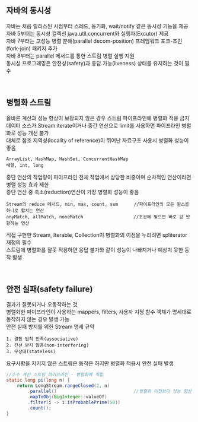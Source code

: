 ## 자바의 동시성
자바는 처음 릴리스된 시점부터 스레드, 동기화, wait/notify 같은 동시성 기능을 제공  
자바 5부터는 동시성 컬렉션 java.util.concurrent와 실행자(Excutor) 제공  
자바 7부터는 고성능 병렬 분해(parallel decom-position) 프레임워크 포크-조인(fork-join) 패키지 추가  
자바 8부터는 parallel 메서드를 통한 스트림 병렬 실행 지원  
동시성 프로그래밍은 안전성(safety)과 응답 가능(liveness) 상태를 유지하는 것이 필수  

<br>

## 병렬화 스트림
올바른 계산과 성능 향상이 보장되지 않은 경우 스트림 파이프라인에 병렬화 적용 금지  
데이터 소스가 Stream.iterate이거나 중간 연산으로 limit를 사용하면 파이프라인 병렬화로 성능 개선 불가  
대체로 참조 지역성(locality of reference)이 뛰어난 자료구조 사용시 병렬화 성능이 좋음  

    ArrayList, HashMap, HashSet, ConcurrentHashMap  
    배열, int, long  
  
종단 연산의 작업량이 파이프라인 전체 작업에서 상당한 비중이며 순차적인 연산이라면 병렬 성능 효과 제한  
종단 연산 중 축소(reduction)연산이 가장 병렬화 성능이 좋음  
  
    Stream의 reduce 메서드, min, max, count, sum      //파이프라인의 모든 원소를 하나로 합치는 연산  
    anyMatch, allMatch, noneMatch                   //조건에 맞으면 바로 값 반환하는 연산  
  
직접 구현한 Stream, Iterable, Collection이 병렬화의 이점을 누리려면 spliterator 재정의 필수  
스트림에 병렬화를 잘못 적용하면 응답 불가와 같이 성능이 나빠지거나 예상치 못한 동작 발생  

<br>

## 안전 실패(safety failure)
결과가 잘못되거나 오동작하는 것  
병렬화한 파이프라인이 사용하는 mappers, filters, 사용자 지정 함수 객체가 명세대로 동작하지 않는 경우 발생 가능  
안전 실패 방지를 위한 Stream 명세 규약    

    1. 결합 법칙 만족(associative)
    2. 간선 받지 않음(non-interfering)
    3. 무상태(stateless)

요구사항을 지키지 않은 스트림은 동작은 하지만 병렬화 적용시 안전 실패 발생  

````java
//소수 계산 스트림 파이프라인 - 병렬화에 적합
static long pi(long n) {
    return LongStream.rangeClosed(2, n)
        .parallel()                             //병렬화 이전보다 성능 향상
        .mapToObj(BigInteger::valueOf)
        .filter(i -> i.isProbablePrime(50))
        .count();
}
````

<br>

